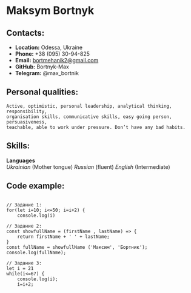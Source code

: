# Maksym Bortnyk

## Contacts:
* **Location:** Odessa, Ukraine
* **Phone:** +38 (095) 30-94-825
* **Email:** bortmehanik2@gmail.com
* **GitHub:** Bortnyk-Max
* **Telegram:** @max_bortnik

## Personal qualities:
    Active, optimistic, personal leadership, analytical thinking, responsibility, 
    organisation skills, communicative skills, easy going person, persuasiveness, 
    teachable, able to work under pressure. Don’t have any bad habits. 

## Skills:
**Languages** 		    
                *Ukrainian* (Mother tongue)
				*Russian* (fluent) 
				*English* (Intermediate) 

## Code example:
```

// Задание 1:
for(let i=10; i<=50; i=i+2) {
    console.log(i)

// Задание 2:
const showfullName = (firstName , lastName) => {
    return firstName + ' ' + lastName;
}
const fullName = showfullName ('Максим', 'Бортник');
console.log(fullName); 

// Задание 3:
let i = 21
while(i<=67) {
    console.log(i);
    i=i+2;
    
```